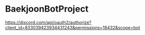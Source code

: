 # BaekjoonBotProject
https://discord.com/api/oauth2/authorize?client_id=833039423934431243&permissions=18432&scope=bot